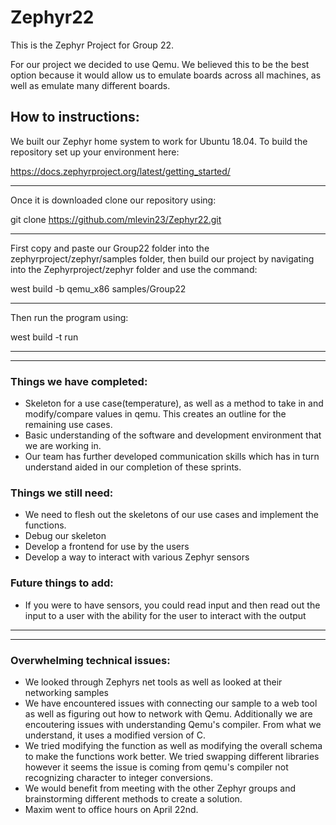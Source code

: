 # Zephyr22
This is the Zephyr Project for Group 22.

For our project we decided to use Qemu. We believed this to be the best option because it would allow us to emulate boards across all machines, as well as emulate many different boards. 

## How to instructions:
We built our Zephyr home system to work for Ubuntu 18.04. To build the repository set up your environment here:

https://docs.zephyrproject.org/latest/getting_started/
***************
Once it is downloaded clone our repository using:

git clone https://github.com/mlevin23/Zephyr22.git
***************
First copy and paste our Group22 folder into the zephyrproject/zephyr/samples folder, then build our project by navigating into the Zephyrproject/zephyr folder and use the command:

west build -b qemu_x86 samples/Group22
***************
Then run the program using:

west build -t run

****************
****************

### Things we have completed:
 - Skeleton for a use case(temperature), as well as a method to take in and modify/compare values in qemu. This creates an outline for the remaining use cases.
 - Basic understanding of the software and development environment that we are working in.
 - Our team has further developed communication skills which has in turn understand aided in our completion of these sprints.
 
### Things we still need:
 - We need to flesh out the skeletons of our use cases and implement the functions.
 - Debug our skeleton
 - Develop a frontend for use by the users 
 - Develop a way to interact with various Zephyr sensors
 
### Future things to add:
 - If you were to have sensors, you could read input and then read out the input to a user with the ability for the user to interact with the output
 
****************
****************

### Overwhelming technical issues:
 - We looked through Zephyrs net tools as well as looked at their networking samples
 - We have encountered issues with connecting our sample to a web tool as well as figuring out how to network with Qemu. Additionally we are encoutering issues with understanding Qemu's compiler. From what we understand, it uses a modified version of C. 
 - We tried modifying the function as well as modifying the overall schema to make the functions work better. We tried swapping different libraries however it seems the issue is coming from qemu's compiler not recognizing character to integer conversions.
 - We would benefit from meeting with the other Zephyr groups and brainstorming different methods to create a solution.
 - Maxim went to office hours on April 22nd.
